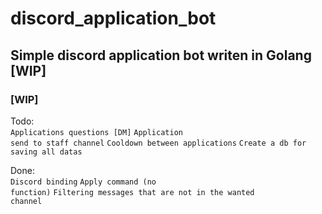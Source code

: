 # discord_application_bot
## Simple discord application bot writen in Golang [WIP]
### [WIP]

Todo:
<br>
<code>Applications questions [DM]</code>
<code>Application send to staff channel</code>
<code>Cooldown between applications</code>
<code>Create a db for saving all datas</code>

Done:
<br>
<code>Discord binding</code>
<code>Apply command (no function)</code>
<code>Filtering messages that are not in the wanted channel</code>
